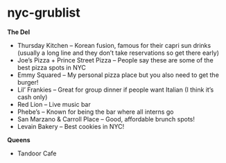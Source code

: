 # nyc-grublist

**The Del**
- Thursday Kitchen – Korean fusion, famous for their capri sun drinks (usually a long line and they don’t take reservations so get there early)
- Joe’s Pizza + Prince Street Pizza – People say these are some of the best pizza spots in NYC
- Emmy Squared – My personal pizza place but you also need to get the burger!
- Lil’ Frankies – Great for group dinner if people want Italian (I think it’s cash only)
- Red Lion – Live music bar
- Phebe’s – Known for being the bar where all interns go
- San Marzano & Carroll Place – Good, affordable brunch spots!
- Levain Bakery – Best cookies in NYC!

**Queens**
- Tandoor Cafe
